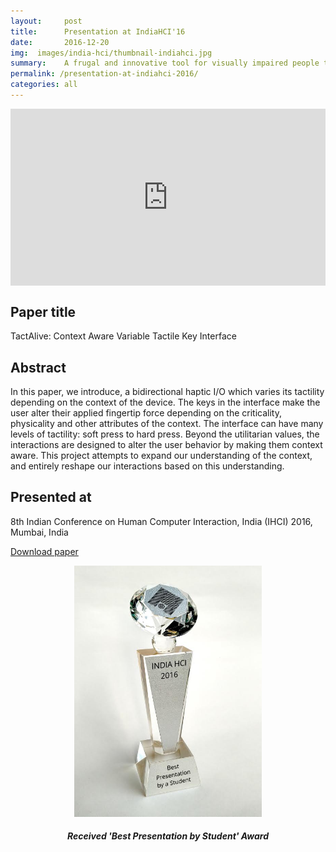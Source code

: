 ```yaml
---
layout:     post
title:      Presentation at IndiaHCI'16
date:       2016-12-20
img:  images/india-hci/thumbnail-indiahci.jpg
summary:    A frugal and innovative tool for visually impaired people to fill up hot and cold beverages in cups, mug, tumbler, etc.
permalink: /presentation-at-indiahci-2016/
categories: all 
---
```


<style>.embed-container { position: relative; padding-bottom: 56.25%; height: 0; overflow: hidden; max-width: 100%; } .embed-container iframe, .embed-container object, .embed-container embed { position: absolute; top: 0; left: 0; width: 100%; height: 100%; }</style><div class='embed-container'><iframe src='https://player.vimeo.com/video/215255682' frameborder='0' webkitAllowFullScreen mozallowfullscreen allowFullScreen></iframe></div>

<h2>Paper title</h2>
TactAlive: Context Aware Variable Tactile Key Interface 

<h2>Abstract</h2>
In this paper, we introduce, a bidirectional haptic I/O which varies its tactility depending on the context of the device. The keys in the interface make the user alter their applied fingertip force depending on the criticality, physicality and other attributes of the context. The interface can have many levels of tactility: soft press to hard press. Beyond the utilitarian values, the interactions are designed to alter the user behavior by making them context aware. This project attempts to expand our understanding of the context, and entirely reshape our interactions based on this understanding.

<h2>Presented at</h2>
8th Indian Conference on Human Computer Interaction​, India (IHCI)​ 2016, Mumbai, India​ 

<a href="https://drive.google.com/file/d/0B3UDU3KHnm_kRmx3OV9YQUt0eVk/view" target="_blank">Download paper<a>

<figure><center><img src="/images/india-hci/award.jpg" width="300">
<figcaption align="center"><h5>Received 'Best Presentation by Student' Award</h5></figcaption></center></figure>

